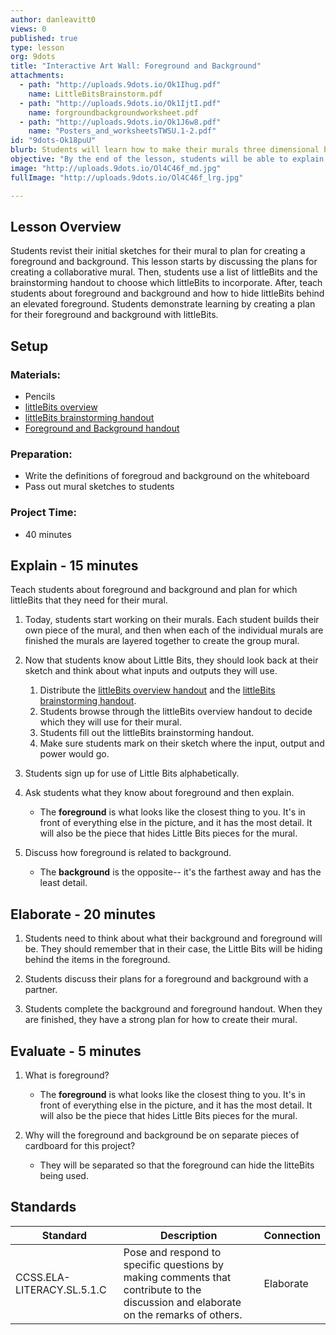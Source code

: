 ```yaml
---
author: danleavitt0
views: 0
published: true
type: lesson
org: 9dots
title: "Interactive Art Wall: Foreground and Background"
attachments: 
  - path: "http://uploads.9dots.io/Ok1Ihug.pdf"
    name: LittleBitsBrainstorm.pdf
  - path: "http://uploads.9dots.io/Ok1IjtI.pdf"
    name: forgroundbackgroundworksheet.pdf
  - path: "http://uploads.9dots.io/Ok1J6w8.pdf"
    name: "Posters_and_worksheetsTWSU.1-2.pdf"
id: "9dots-Ok18puU"
blurb: Students will learn how to make their murals three dimensional by using the concepts of foreground and background.
objective: "By the end of the lesson, students will be able to explain the difference between background and foreground, and use those concepts to plan their mural to be three dimensional."
image: "http://uploads.9dots.io/Ol4C46f_md.jpg"
fullImage: "http://uploads.9dots.io/Ol4C46f_lrg.jpg"

---
```


## Lesson Overview
Students revist their initial sketches for their mural to plan for creating a foreground and background. This lesson starts by discussing the plans for creating a collaborative mural. Then, students use a list of littleBits and the brainstorming handout to choose which littleBits to incorporate. After, teach students about foreground and background and how to hide littleBits behind an elevated foreground. Students demonstrate learning by creating a plan for their foreground and background with littleBits.

## Setup

### Materials:

- Pencils
- [littleBits overview](http://uploads.9dots.io/Ok1J6w8.pdf)
- [littleBits brainstorming handout](http://uploads.9dots.io/Ok1Ihug.pdf)
- [Foreground and Background handout](http://uploads.9dots.io/Ok1IjtI.pdf)

### Preparation:

- Write the definitions of foregroud and background on the whiteboard
- Pass out mural sketches to students

### Project Time:

- 40 minutes



## Explain - 15 minutes
Teach students about foreground and background and plan for which littleBits that they need for their mural.

1. Today, students start working on their murals.  Each student builds their own piece of the mural, and then when each of the individual murals are finished the murals are layered together to create the group mural.

1. Now that students know about Little Bits, they should look back at their sketch and think about what inputs and outputs they will use.  
	1. Distribute the [littleBits overview handout](http://uploads.9dots.io/Ok1J6w8.pdf) and the [littleBits brainstorming handout](http://uploads.9dots.io/Ok1Ihug.pdf).
    2. Students browse through the littleBits overview handout to decide which they will use for their mural.
    3. Students fill out the littleBits brainstorming handout.
    4. Make sure students mark on their sketch where the input, output and power would go.

2. Students sign up for use of Little Bits alphabetically.

3. Ask students what they know about foreground and then explain.
	- The **foreground** is what looks like the closest thing to you. It's in front of everything else in the picture, and it has the most detail.  It will also be the piece that hides Little Bits pieces for the mural.

4. Discuss how foreground is related to background.
	- The **background** is the opposite-- it's the farthest away and has the least detail. 

## Elaborate - 20 minutes

1. Students need to think about what their background and foreground will be.  They should remember that in their case, the Little Bits will be hiding behind the items in the foreground.

2. Students discuss their plans for a foreground and background with a partner.

3. Students complete the background and foreground handout. When they are finished, they have a strong plan for how to create their mural.

## Evaluate - 5 minutes

1. What is foreground?
	- The **foreground** is what looks like the closest thing to you. It's in front of everything else in the picture, and it has the most detail.  It will also be the piece that hides Little Bits pieces for the mural.
    
2. Why will the foreground and background be on separate pieces of cardboard for this project?
	- They will be separated so that the foreground can hide the litteBits being used.
    
## Standards

| Standard      | Description   | Connection  |
| ------------- |---------------| ------ |
| CCSS.ELA-LITERACY.SL.5.1.C | Pose and respond to specific questions by making comments that contribute to the discussion and elaborate on the remarks of others. | Elaborate |
